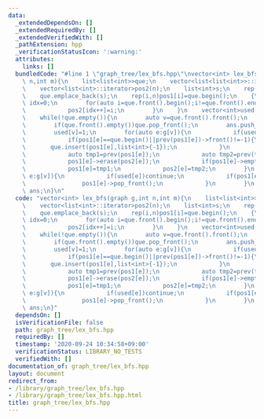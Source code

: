 ```yaml
---
data:
  _extendedDependsOn: []
  _extendedRequiredBy: []
  _extendedVerifiedWith: []
  _pathExtension: hpp
  _verificationStatusIcon: ':warning:'
  attributes:
    links: []
  bundledCode: "#line 1 \"graph_tree/lex_bfs.hpp\"\nvector<int> lex_bfs(graph g,int\
    \ n,int m){\n    list<list<int>>que;\n    vector<list<list<int>>::iterator>pos1(n);\n\
    \    vector<list<int>::iterator>pos2(n);\n    list<int>s;\n    rep(i,n)s.emplace_back(i);\n\
    \    que.emplace_back(s);\n    rep(i,n)pos1[i]=que.begin();\n    {\n        int\
    \ idx=0;\n        for(auto i=que.front().begin();i!=que.front().end();++i){\n\
    \            pos2[idx++]=i;\n        }\n    }\n    vector<int>used(n);\n    vector<int>ans;\n\
    \    while(!que.empty()){\n        auto v=que.front().front();\n        que.front().pop_front();\n\
    \        if(que.front().empty())que.pop_front();\n        ans.push_back(v);\n\
    \        used[v]=1;\n        for(auto e:g[v]){\n            if(used[e])continue;\n\
    \            if(pos1[e]==que.begin()||prev(pos1[e])->front()!=-1){\n         \
    \       que.insert(pos1[e],list<int>{-1});\n            }\n            prev(pos1[e])->push_back(e);\n\
    \            auto tmp1=prev(pos1[e]);\n            auto tmp2=prev(tmp1->end());\n\
    \            pos1[e]->erase(pos2[e]);\n            if(pos1[e]->empty())que.erase(pos1[e]);\n\
    \            pos1[e]=tmp1;\n            pos2[e]=tmp2;\n        }\n        for(auto\
    \ e:g[v]){\n            if(used[e])continue;\n            if(pos1[e]->front()==-1){\n\
    \                pos1[e]->pop_front();\n            }\n        }\n    }\n    return\
    \ ans;\n}\n"
  code: "vector<int> lex_bfs(graph g,int n,int m){\n    list<list<int>>que;\n    vector<list<list<int>>::iterator>pos1(n);\n\
    \    vector<list<int>::iterator>pos2(n);\n    list<int>s;\n    rep(i,n)s.emplace_back(i);\n\
    \    que.emplace_back(s);\n    rep(i,n)pos1[i]=que.begin();\n    {\n        int\
    \ idx=0;\n        for(auto i=que.front().begin();i!=que.front().end();++i){\n\
    \            pos2[idx++]=i;\n        }\n    }\n    vector<int>used(n);\n    vector<int>ans;\n\
    \    while(!que.empty()){\n        auto v=que.front().front();\n        que.front().pop_front();\n\
    \        if(que.front().empty())que.pop_front();\n        ans.push_back(v);\n\
    \        used[v]=1;\n        for(auto e:g[v]){\n            if(used[e])continue;\n\
    \            if(pos1[e]==que.begin()||prev(pos1[e])->front()!=-1){\n         \
    \       que.insert(pos1[e],list<int>{-1});\n            }\n            prev(pos1[e])->push_back(e);\n\
    \            auto tmp1=prev(pos1[e]);\n            auto tmp2=prev(tmp1->end());\n\
    \            pos1[e]->erase(pos2[e]);\n            if(pos1[e]->empty())que.erase(pos1[e]);\n\
    \            pos1[e]=tmp1;\n            pos2[e]=tmp2;\n        }\n        for(auto\
    \ e:g[v]){\n            if(used[e])continue;\n            if(pos1[e]->front()==-1){\n\
    \                pos1[e]->pop_front();\n            }\n        }\n    }\n    return\
    \ ans;\n}"
  dependsOn: []
  isVerificationFile: false
  path: graph_tree/lex_bfs.hpp
  requiredBy: []
  timestamp: '2020-09-24 10:34:58+09:00'
  verificationStatus: LIBRARY_NO_TESTS
  verifiedWith: []
documentation_of: graph_tree/lex_bfs.hpp
layout: document
redirect_from:
- /library/graph_tree/lex_bfs.hpp
- /library/graph_tree/lex_bfs.hpp.html
title: graph_tree/lex_bfs.hpp
---
```

